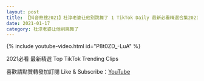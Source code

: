 ```yaml
---
layout: post
title: 【抖音熱搜2021】杜淳老婆让他别跳舞了 1 TikTok Daily 最新必看精選合集2021 01 17
date: 2021-01-17
category: 杜淳老婆让他别跳舞了
---
```


{% include youtube-video.html id="P8t0ZD_-LuA" %}

2021必看 最新精選 Top TikTok Trending Clips

喜歡請點贊轉發加訂閱 Like & Subscribe：[YouTube](https://www.youtube.com/channel/UCAoR7VcanIPd04uEq_GIylA/videos)

